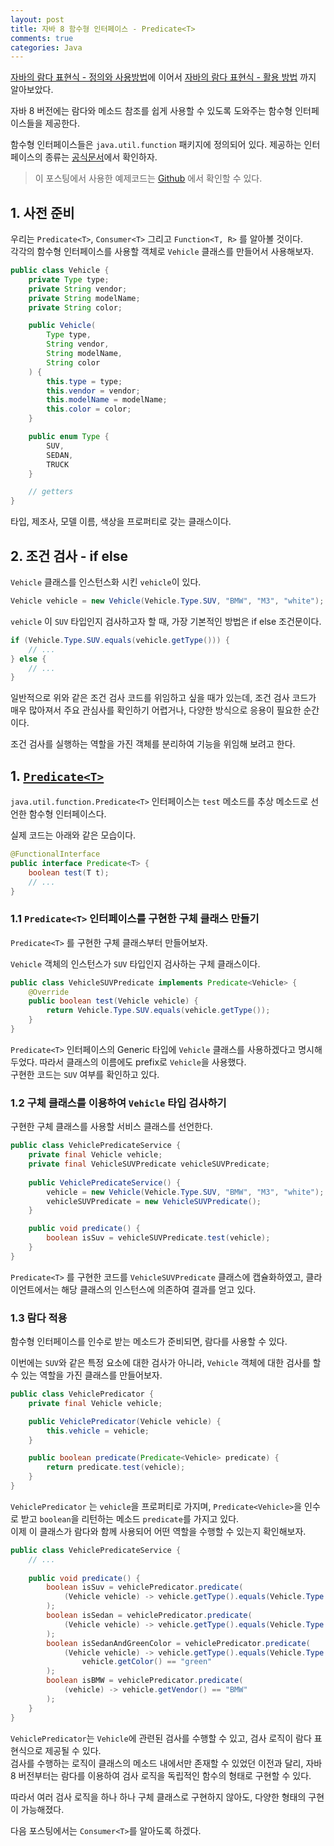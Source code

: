 ```yaml
---
layout: post
title: 자바 8 함수형 인터페이스 - Predicate<T>
comments: true
categories: Java 
---
```


[자바의 람다 표현식 - 정의와 사용방법](https://7772.github.io/2021-05-27-lambda-in-java/)에 이어서 [자바의 람다 표현식 - 활용 방법](https://7772.github.io/2021-05-28-lambda-in-java-examples/) 까지 알아보았다.<br/>

자바 8 버전에는 람다와 메소드 참조를 쉽게 사용할 수 있도록 도와주는 함수형 인터페이스들을 제공한다.<br/>

함수형 인터페이스들은 `java.util.function` 패키지에 정의되어 있다. 제공하는 인터페이스의 종류는 [공식문서](https://docs.oracle.com/javase/8/docs/api/java/util/function/package-summary.html)에서 확인하자.

> 이 포스팅에서 사용한 예제코드는 [Github](https://github.com/7772/study/tree/master/lambdastudy) 에서 확인할 수 있다.

## 1. 사전 준비

우리는 `Predicate<T>`, `Consumer<T>` 그리고 `Function<T, R>` 를 알아볼 것이다.<br/>
각각의 함수형 인터페이스를 사용할 객체로 `Vehicle` 클래스를 만들어서 사용해보자.

```java
public class Vehicle {
    private Type type;
    private String vendor;
    private String modelName;
    private String color;

    public Vehicle(
        Type type,
        String vendor,
        String modelName,
        String color
    ) {
        this.type = type;
        this.vendor = vendor;
        this.modelName = modelName;
        this.color = color;
    }

    public enum Type {
        SUV,
        SEDAN,
        TRUCK
    }

    // getters
}
```

타입, 제조사, 모델 이름, 색상을 프로퍼티로 갖는 클래스이다.

## 2. 조건 검사 - if else

`Vehicle` 클래스를 인스턴스화 시킨 `vehicle`이 있다.

```java
Vehicle vehicle = new Vehicle(Vehicle.Type.SUV, "BMW", "M3", "white");
```

`vehicle` 이 `SUV` 타입인지 검사하고자 할 때, 가장 기본적인 방법은 if else 조건문이다.

```java
if (Vehicle.Type.SUV.equals(vehicle.getType())) {
    // ...
} else {
    // ...
}
```

일반적으로 위와 같은 조건 검사 코드를 위임하고 싶을 때가 있는데, 조건 검사 코드가 매우 많아져서 주요 관심사를 확인하기 어렵거나, 다양한 방식으로 응용이 필요한 순간이다.

조건 검사를 실행하는 역할을 가진 객체를 분리하여 기능을 위임해 보려고 한다.

## 1. [`Predicate<T>`](https://docs.oracle.com/javase/8/docs/api/java/util/function/Predicate.html)

`java.util.function.Predicate<T>` 인터페이스는 `test` 메소드를 추상 메소드로 선언한 함수형 인터페이스다.<br/>

실제 코드는 아래와 같은 모습이다.

```java
@FunctionalInterface
public interface Predicate<T> {
    boolean test(T t);
    // ...
}
```

### 1.1 `Predicate<T>` 인터페이스를 구현한 구체 클래스 만들기

`Predicate<T>` 를 구현한 구체 클래스부터 만들어보자.<br/>

`Vehicle` 객체의 인스턴스가 `SUV` 타입인지 검사하는 구체 클래스이다.

```java
public class VehicleSUVPredicate implements Predicate<Vehicle> {
    @Override
    public boolean test(Vehicle vehicle) {
        return Vehicle.Type.SUV.equals(vehicle.getType());
    }
}
```

`Predicate<T>` 인터페이스의 Generic 타입에 `Vehicle` 클래스를 사용하겠다고 명시해 두었다. 따라서 클래스의 이름에도 prefix로 `Vehicle`을 사용했다.<br/>
구현한 코드는 `SUV` 여부를 확인하고 있다.

### 1.2 구체 클래스를 이용하여 `Vehicle` 타입 검사하기

구현한 구체 클래스를 사용할 서비스 클래스를 선언한다.

```java
public class VehiclePredicateService {
    private final Vehicle vehicle;
    private final VehicleSUVPredicate vehicleSUVPredicate;
    
    public VehiclePredicateService() {
        vehicle = new Vehicle(Vehicle.Type.SUV, "BMW", "M3", "white");
        vehicleSUVPredicate = new VehicleSUVPredicate();
    }

    public void predicate() {
        boolean isSuv = vehicleSUVPredicate.test(vehicle);
    }
}
```

`Predicate<T>` 를 구현한 코드를 `VehicleSUVPredicate` 클래스에 캡슐화하였고, 클라이언트에서는 해당 클래스의 인스턴스에 의존하여 결과를 얻고 있다.

### 1.3 람다 적용

함수형 인터페이스를 인수로 받는 메소드가 준비되면, 람다를 사용할 수 있다.

이번에는 `SUV`와 같은 특정 요소에 대한 검사가 아니라, `Vehicle` 객체에 대한 검사를 할 수 있는 역할을 가진 클래스를 만들어보자.

```java
public class VehiclePredicator {
    private final Vehicle vehicle;

    public VehiclePredicator(Vehicle vehicle) {
        this.vehicle = vehicle;
    }

    public boolean predicate(Predicate<Vehicle> predicate) {
        return predicate.test(vehicle);
    }
}
```

`VehiclePredicator` 는 `vehicle`을 프로퍼티로 가지며, `Predicate<Vehicle>`을 인수로 받고 `boolean`을 리턴하는 메소드 `predicate`를 가지고 있다.<br/>
이제 이 클래스가 람다와 함께 사용되어 어떤 역할을 수행할 수 있는지 확인해보자.

```java
public class VehiclePredicateService {
    // ...
    
    public void predicate() {
        boolean isSuv = vehiclePredicator.predicate(
            (Vehicle vehicle) -> vehicle.getType().equals(Vehicle.Type.SUV)
        );
        boolean isSedan = vehiclePredicator.predicate(
            (Vehicle vehicle) -> vehicle.getType().equals(Vehicle.Type.SEDAN)
        );
        boolean isSedanAndGreenColor = vehiclePredicator.predicate(
            (Vehicle vehicle) -> vehicle.getType().equals(Vehicle.Type.SEDAN) &&
                vehicle.getColor() == "green"
        );
        boolean isBMW = vehiclePredicator.predicate(
            (vehicle) -> vehicle.getVendor() == "BMW"
        );
    }
}
```

`VehiclePredicator`는 `Vehicle`에 관련된 검사를 수행할 수 있고, 검사 로직이 람다 표현식으로 제공될 수 있다.<br/>
검사를 수행하는 로직이 클래스의 메소드 내에서만 존재할 수 있었던 이전과 달리, 자바 8 버전부터는 람다를 이용하여 검사 로직을 독립적인 함수의 형태로 구현할 수 있다.

따라서 여러 검사 로직을 하나 하나 구체 클래스로 구현하지 않아도, 다양한 형태의 구현이 가능해졌다.<br/>

다음 포스팅에서는 `Consumer<T>`를 알아도록 하겠다.

<br/><br/>
